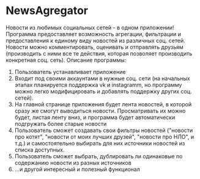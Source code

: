# NewsAgregator
Новости из любимых социальных сетей - в одном приложении!
Программа предоставляет возможность агрегации, фильтрации и предоставления к единому виду новостей из различных соц. сетей. Новости можно комментировать, оценивать и отправлять друзьям (производить с ними все те действия, которая позволяет производить конкретная соц. сеть).
Описание программы:
1. Пользователь устанавливает приложение
2. Входит под своими аккаунтами в нужные соц. сети (на начальных этапах планируется поддержка vk и instagramm, но программу можно легко модифицировать и добавлять поддержку других соц. сетей).
3. На главной странице приложения будет лента новостей, в которой сразу же смогут выводиться новости. Просматривать их можно будет, листая ленту вниз, и программа будет автоматически подгружать более старые новости
4. Пользователь сможет создавать свои фильтры новостей ("новости про котят", "новости от моих лучших друзей", "новости про НЛО", и т.д.) и самостоятельно выбирать для них источники новостей из списка доступных.
5. Пользователь сможет выбрать, дублировать ли одинаковые по содержанию новости из разных источников
6. ...и другой интересный и полезный функционал

